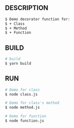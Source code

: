 ## DESCRIPTION

```bash
$ Demo decorator function for:
$ + Class
$ + Method
$ + Function
```

## BUILD

```bash
# build
$ yarn build
```

## RUN

```bash
# Demo for class
$ node class.js

# Demo for class's method
$ node method.js

# Demo for function
$ node function.js
```